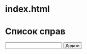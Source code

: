 # index.html
<!DOCTYPE html>
<html>
<head>
    <title>JavaScript</title>
</head>
<body>
    <h1>Список справ</h1>
    <input Id="Deal">
    <button onclick="add_to_list()">Додати</button>
    <ul id="list"></ul>
</body>
<script>
    function add_to_list(){
        text = document.getElementById("Deal").value 
        document.getElementById("list").innerHTML+="<li>"+text+"</li>"}
</script>
</html>

